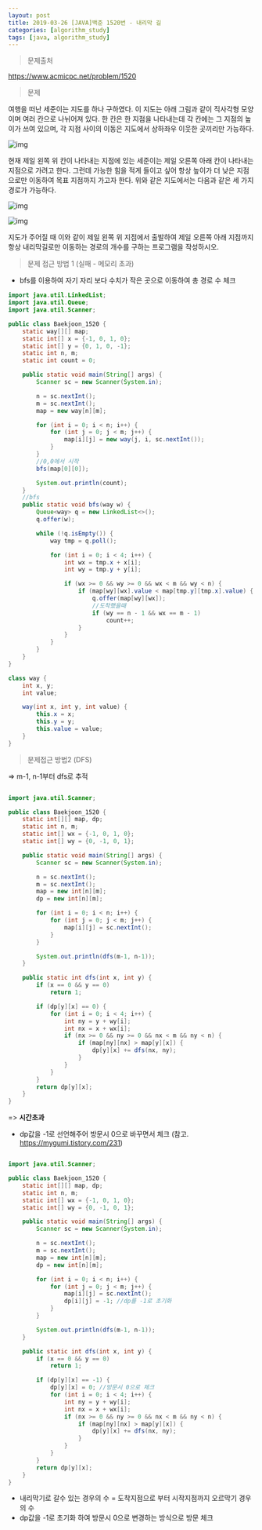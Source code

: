 ```yaml
---
layout: post
title: 2019-03-26 [JAVA]백준 1520번 - 내리막 길
categories: [algorithm_study]
tags: [java, algorithm_study]
---
```


> 문제출처

https://www.acmicpc.net/problem/1520



> 문제

여행을 떠난 세준이는 지도를 하나 구하였다. 이 지도는 아래 그림과 같이 직사각형 모양이며 여러 칸으로 나뉘어져 있다. 한 칸은 한 지점을 나타내는데 각 칸에는 그 지점의 높이가 쓰여 있으며, 각 지점 사이의 이동은 지도에서 상하좌우 이웃한 곳끼리만 가능하다.

![img](https://www.acmicpc.net/upload/201004/1.PNG)

현재 제일 왼쪽 위 칸이 나타내는 지점에 있는 세준이는 제일 오른쪽 아래 칸이 나타내는 지점으로 가려고 한다. 그런데 가능한 힘을 적게 들이고 싶어 항상 높이가 더 낮은 지점으로만 이동하여 목표 지점까지 가고자 한다. 위와 같은 지도에서는 다음과 같은 세 가지 경로가 가능하다.

![img](https://www.acmicpc.net/upload/201004/2.png)

![img](https://www.acmicpc.net/upload/201004/3.PNG)

지도가 주어질 때 이와 같이 제일 왼쪽 위 지점에서 출발하여 제일 오른쪽 아래 지점까지 항상 내리막길로만 이동하는 경로의 개수를 구하는 프로그램을 작성하시오.



> 문제 접근 방법 1 (실패 - 메모리 초과)

- bfs를 이용하여 자기 자리 보다 수치가 작은 곳으로 이동하여 총 경로 수 체크

```java
import java.util.LinkedList;
import java.util.Queue;
import java.util.Scanner;

public class Baekjoon_1520 {
    static way[][] map;
    static int[] x = {-1, 0, 1, 0};
    static int[] y = {0, 1, 0, -1};
    static int n, m;
    static int count = 0;

    public static void main(String[] args) {
        Scanner sc = new Scanner(System.in);

        n = sc.nextInt();
        m = sc.nextInt();
        map = new way[n][m];

        for (int i = 0; i < n; i++) {
            for (int j = 0; j < m; j++) {
                map[i][j] = new way(j, i, sc.nextInt());
            }
        }
        //0,0에서 시작
        bfs(map[0][0]);

        System.out.println(count);
    }
    //bfs
    public static void bfs(way w) {
        Queue<way> q = new LinkedList<>();
        q.offer(w);

        while (!q.isEmpty()) {
            way tmp = q.poll();

            for (int i = 0; i < 4; i++) {
                int wx = tmp.x + x[i];
                int wy = tmp.y + y[i];

                if (wx >= 0 && wy >= 0 && wx < m && wy < n) {
                    if (map[wy][wx].value < map[tmp.y][tmp.x].value) {
                        q.offer(map[wy][wx]);
                        //도착했을때
                        if (wy == n - 1 && wx == m - 1)
                            count++;
                    }
                }
            }
        }
    }
}

class way {
    int x, y;
    int value;

    way(int x, int y, int value) {
        this.x = x;
        this.y = y;
        this.value = value;
    }
}
```



> 문제접근 방법2 (DFS) 

=> m-1, n-1부터 dfs로 추적 

```java

import java.util.Scanner;

public class Baekjoon_1520 {
    static int[][] map, dp;
    static int n, m;
    static int[] wx = {-1, 0, 1, 0};
    static int[] wy = {0, -1, 0, 1};

    public static void main(String[] args) {
        Scanner sc = new Scanner(System.in);

        n = sc.nextInt();
        m = sc.nextInt();
        map = new int[n][m];
        dp = new int[n][m];

        for (int i = 0; i < n; i++) {
            for (int j = 0; j < m; j++) {
                map[i][j] = sc.nextInt();
            }
        }

        System.out.println(dfs(m-1, n-1));
    }

    public static int dfs(int x, int y) {
        if (x == 0 && y == 0)
            return 1;

        if (dp[y][x] == 0) {
            for (int i = 0; i < 4; i++) {
                int ny = y + wy[i];
                int nx = x + wx[i];
                if (nx >= 0 && ny >= 0 && nx < m && ny < n) {
                    if (map[ny][nx] > map[y][x]) {
                        dp[y][x] += dfs(nx, ny);
                    }
                }
            }
        }
        return dp[y][x];
    }
}
```

=> **시간초과**



- dp값을 -1로 선언해주어 방문시 0으로 바꾸면서 체크 (참고. https://mygumi.tistory.com/231)

```java

import java.util.Scanner;

public class Baekjoon_1520 {
    static int[][] map, dp;
    static int n, m;
    static int[] wx = {-1, 0, 1, 0};
    static int[] wy = {0, -1, 0, 1};

    public static void main(String[] args) {
        Scanner sc = new Scanner(System.in);

        n = sc.nextInt();
        m = sc.nextInt();
        map = new int[n][m];
        dp = new int[n][m];

        for (int i = 0; i < n; i++) {
            for (int j = 0; j < m; j++) {
                map[i][j] = sc.nextInt();
                dp[i][j] = -1; //dp를 -1로 초기화
            }
        }

        System.out.println(dfs(m-1, n-1));
    }

    public static int dfs(int x, int y) {
        if (x == 0 && y == 0)
            return 1;

        if (dp[y][x] == -1) {
            dp[y][x] = 0; //방문시 0으로 체크
            for (int i = 0; i < 4; i++) {
                int ny = y + wy[i];
                int nx = x + wx[i];
                if (nx >= 0 && ny >= 0 && nx < m && ny < n) {
                    if (map[ny][nx] > map[y][x]) {
                        dp[y][x] += dfs(nx, ny);
                    }
                }
            }
        }
        return dp[y][x];
    }
}
```

- 내리막기로 갈수 있는 경우의 수 = 도착지점으로 부터 시작지점까지 오르막기 경우의 수 
- dp값을 -1로 초기화 하여 방문시 0으로 변경하는 방식으로 방문 체크